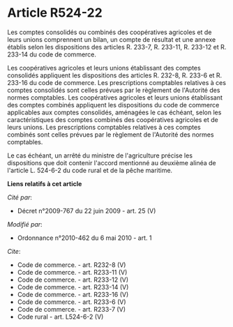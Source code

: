 # Article R524-22

Les comptes consolidés ou combinés des coopératives agricoles et de leurs unions comprennent un bilan, un compte de résultat
et une annexe établis selon les dispositions des articles R. 233-7, R. 233-11, R. 233-12 et R. 233-14 du code de commerce. 

Les coopératives agricoles et leurs unions établissant des comptes consolidés appliquent les dispositions des articles R.
232-8, R. 233-6 et R. 233-16 du code de commerce. Les prescriptions comptables relatives à ces comptes consolidés sont celles
prévues par le règlement de l'Autorité des normes comptables. Les coopératives agricoles et leurs unions établissant des
comptes combinés appliquent les dispositions du code de commerce applicables aux comptes consolidés, aménagées le cas
échéant, selon les caractéristiques des comptes combinés des coopératives agricoles et de leurs unions. Les prescriptions
comptables relatives à ces comptes combinés sont celles prévues par le règlement de l'Autorité des normes comptables. 

Le cas échéant, un arrêté du ministre de l'agriculture précise les dispositions que doit contenir l'accord mentionné au
deuxième alinéa de l'article L. 524-6-2 du code rural et de la pêche maritime.

**Liens relatifs à cet article**

_Cité par_:

  - Décret n°2009-767 du 22 juin 2009 - art. 25 (V)

_Modifié par_:

  - Ordonnance n°2010-462 du 6 mai 2010 - art. 1

_Cite_:

  - Code de commerce. - art. R232-8 (V)
  - Code de commerce. - art. R233-11 (V)
  - Code de commerce. - art. R233-12 (V)
  - Code de commerce. - art. R233-14 (V)
  - Code de commerce. - art. R233-16 (V)
  - Code de commerce. - art. R233-6 (V)
  - Code de commerce. - art. R233-7 (V)
  - Code rural - art. L524-6-2 (V)
